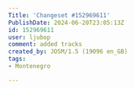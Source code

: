 ```yaml
---
Title: 'Changeset #152969611'
PublishDate: 2024-06-20T23:05:13Z
id: 152969611
user: ljubop
comment: added tracks
created_by: JOSM/1.5 (19096 en_GB)
tags:
- Montenegro

---
```

